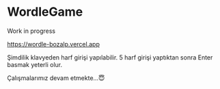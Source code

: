 # WordleGame

Work in progress

https://wordle-bozalp.vercel.app

Şimdilik klavyeden harf girişi yapılabilir. 5 harf girişi yaptıktan sonra Enter basmak yeterli olur.

Çalışmalarımız devam etmekte...😇
